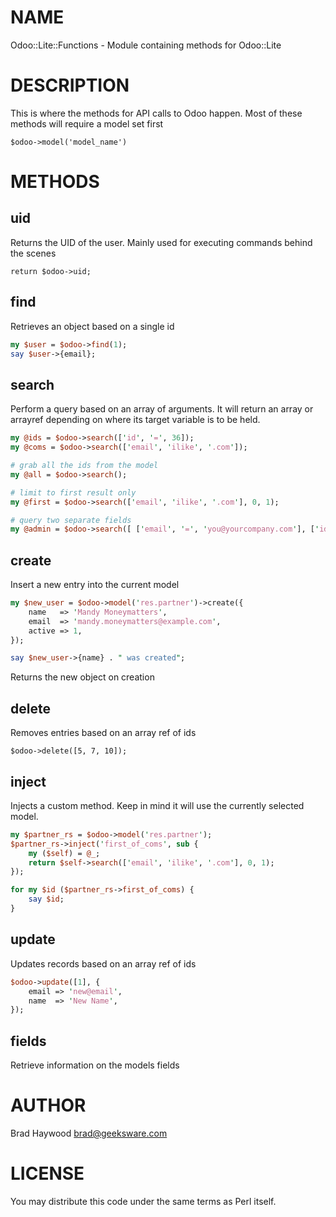 # NAME

Odoo::Lite::Functions - Module containing methods for Odoo::Lite

# DESCRIPTION

This is where the methods for API calls to Odoo happen. Most of these methods will require a model set first 

```
$odoo->model('model_name')
```

# METHODS

## uid

Returns the UID of the user. Mainly used for executing commands behind the scenes

```
return $odoo->uid;
```

## find

Retrieves an object based on a single id

```perl
my $user = $odoo->find(1);
say $user->{email};
```

## search

Perform a query based on an array of arguments. It will return an array or arrayref depending 
on where its target variable is to be held.

```perl
my @ids = $odoo->search(['id', '=', 36]);
my @coms = $odoo->search(['email', 'ilike', '.com']);

# grab all the ids from the model
my @all = $odoo->search();

# limit to first result only
my @first = $odoo->search(['email', 'ilike', '.com'], 0, 1);

# query two separate fields
my @admin = $odoo->search([ ['email', '=', 'you@yourcompany.com'], ['id', '=', 1] ]);
```

## create

Insert a new entry into the current model

```perl
my $new_user = $odoo->model('res.partner')->create({
    name   => 'Mandy Moneymatters',
    email  => 'mandy.moneymatters@example.com',
    active => 1,
});

say $new_user->{name} . " was created";
```

Returns the new object on creation

## delete

Removes entries based on an array ref of ids

```
$odoo->delete([5, 7, 10]);
```

## inject

Injects a custom method. Keep in mind it will use the currently selected model.

```perl
my $partner_rs = $odoo->model('res.partner');
$partner_rs->inject('first_of_coms', sub {
    my ($self) = @_;
    return $self->search(['email', 'ilike', '.com'], 0, 1);
});

for my $id ($partner_rs->first_of_coms) {
    say $id;
}
```

## update

Updates records based on an array ref of ids

```perl
$odoo->update([1], {
    email => 'new@email',
    name  => 'New Name',
});
```

## fields

Retrieve information on the models fields

# AUTHOR

Brad Haywood <brad@geeksware.com>

# LICENSE

You may distribute this code under the same terms as Perl itself.
